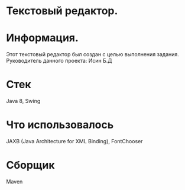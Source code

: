# Текстовый редактор.

# Информация.

Этот текстовый редактор был создан с целью выполнения задания. Руководитель данного проекта: Исин Б.Д

# Стек

Java 8, Swing

# Что использовалось

JAXB (Java Architecture for XML Binding), FontChooser

# Сборщик

Maven
